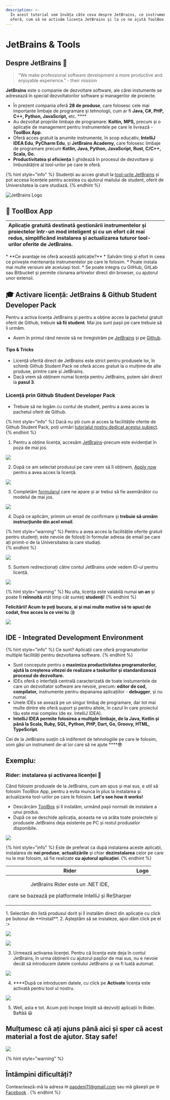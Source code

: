```yaml
---
description: >-
  În acest tutorial vom învăța câte ceva despre JetBrains, ce instrumente ne
  oferă, cum să ne activăm licența JetBrains și la ce ne ajută ToolBox App.
---
```


# JetBrains & Tools

## Despre JetBrains 🧐 

> "We make professional software development a more productive and enjoyable experience." - their mission

**JetBrains** este o companie de dezvoltare software, ale cărei instumente se adresează în special dezvoltatorilor software și managerilor de proiecte.

* În prezent compania oferă **28 de produse**, care folosesc cele mai importante limbaje de programare și tehnologii, cum ar fi **Java, C\#, PHP, C++, Python, JavaScript,** etc. ****
* Au dezvoltat propriile limbaje de programare: **Koltin,** **MPS,** precum și o aplicație de management pentru instrumentele pe care le livrează - **ToolBox App**.
* Oferă acces gratuit la anumite instrumente, în scop educativ, **IntelliJ IDEA Edu**, **PyCharm Edu**, și **JetBrains Academy,** care folosesc limbaje de programare precum **Kotlin, Java, Python, JavaScript, Rust, C/C++, Scala, Go.**
* **Productivitatea și eficiența** îi ghidează în procesul de dezvoltare și îmbunătățire al tool-urilor pe care le oferă. 

{% hint style="info" %}
Studenții au acces gratuit la [tool-urile JetBrains](https://www.jetbrains.com/products.html#) și pot accesa licențele pentru acestea cu ajutorul mailului de student, oferit de Universitatea la care studiază.
{% endhint %}

![JetBrains Logo](.gitbook/assets/jetbrains_logo_2016.svg)

## 🧰 ToolBox App

<table>
  <thead>
    <tr>
      <th style="text-align:left">Aplica&#x21B;ie gratuit&#x103; destinat&#x103; gestion&#x103;rii instrumentelor
        &#x219;i proiectelor &#xEE;ntr-un mod inteligent &#x219;i cu un efort c&#xE2;t
        mai redus, simplific&#xE2;nd instalarea &#x219;i actualizarea tuturor tool-urilor
        oferite de JetBrains.</th>
      <th style="text-align:right">
        <p></p>
        <p></p>
        <p>
          <img src=".gitbook/assets/logo-text.png" alt/>
        </p>
      </th>
    </tr>
  </thead>
  <tbody></tbody>
</table>* **Ce avantaje ne oferă această aplicație?**
  * Salvăm timp și efort în ceea ce privește mentenanța instrumentelor pe care le folosim. 
  * Poate instala mai multe versiuni ale aceluiași tool.
  * Se poate integra cu GitHub, GitLab sau Bitbucket și permite clonarea arhivelor direct din browser, cu ajutorul unor extensii.

## 🎓 Activare licență: JetBrains & Github Student Developer Pack 

Pentru a activa licența JetBrains și pentru a obține acces la pachetul gratuit oferit de Github, trebuie **să fii student**. Mai jos sunt pașii pe care trebuie să îi urmăm. 

* Avem în primul rând nevoie să ne înregistrăm pe [JetBrains](https://account.jetbrains.com/login) și pe [Github](https://github.com/join?source=header-home). 

#### **Tips & Tricks**

* Licență oferită direct de JetBrains este strict pentru produsele lor, în schimb Github Student Pack ne oferă acces gratuit la o mulțime de alte produse, printre care și JetBrains.  
* Dacă vrem să obținem numai licența pentru JetBrains, putem sări direct la **pasul 3**. 

### Licență prin Github Student Developer Pack 

* Trebuie să ne logăm cu contul de student, pentru a avea acces la pachetul oferit de Github.

{% hint style="info" %}
Dacă nu știi cum ai acces la facilitățile oferite de Github Student Pack, poți urmări [tutorialul nostru dedicat acestui subiect](docs/github-student-pack.md). 
{% endhint %}

1. Pentru a obține licența, accesăm [JetBrains](https://www.jetbrains.com/community/education/?authMethod=github#students)-precum este evidențiat în poza de mai jos.

![](.gitbook/assets/image%20%2827%29.png)

2. După ce am selectat produsul pe care vrem să îl obținem, [Apply now](https://www.jetbrains.com/shop/eform/students) pentru a avea acces la licență. 



![](.gitbook/assets/image%20%2826%29.png)

3.  Completăm [formularul](https://www.jetbrains.com/shop/eform/students) care ne apare și ar trebui să fie asemănător cu modelul de mai jos. 

![](.gitbook/assets/image%20%2814%29.png)

4.  După ce aplicăm, primim un email de confirmare și **trebuie să urmăm instrucțiunile din acel email**. 

{% hint style="warning" %}
Pentru a avea acces la facilitățile oferite gratuit pentru studenți, este nevoie de folosiți  în formular adresa de email pe care ați primit-o de la Universitatea la care studiați.  
{% endhint %}

![](.gitbook/assets/image%20%281%29.png)

5. Suntem redirecționați către contul JetBrains unde vedem ID-ul pentru licență. 

![](.gitbook/assets/image%20%2819%29.png)

{% hint style="warning" %}
Nu uita, licența este valabilă numai **un an** și poate fi **reînnoită** atât timp cât sunteţi **studenţi**!
{% endhint %}

**Felicitării! Acum te poți bucura, ai și mai multe motive să te apuci de codat, free acces la ce vrei tu :\)\)** 

![](.gitbook/assets/giphy3.gif)

## IDE - Integrated Development Environment 

{% hint style="info" %}
Ce sunt? Aplicații care oferă programatorilor multiple facilități pentru dezvoltarea software.
{% endhint %}

* Sunt concepute pentru a **maximiza productivitatea programatorilor, ajută la creșterea vitezei  de realizare a taskurilor și standardizează procesul de dezvoltare.**
* IDEs oferă o interfață centrală caracterizată de toate instumentele de care un dezvoltator software are nevoie, precum: **editor de cod, compilator,** instrumente pentru depanarea aplicațiilor - **debugger**, și nu numai. 
* Unele IDEs se axează pe un singur limbaj de programare, dar tot mai multe dintre ele oferă suport şi pentru altele, în cazul în care proiectul tău este mai complex \(de ex. IntelliJ IDEA\).
* **IntelliJ IDEA permite folosirea a multiple limbaje, de la Java, Kotlin și până la Scala, Ruby, SQL, Python, PHP, Dart, Go, Groovy, HTML, TypeScript.**

Cei de la JetBrains susțin că indiferent de tehnologiile pe care le folosim, vom găsi un instrument de-al lor care să ne ajute ****😎 

## Exemplu:

### Rider: instalarea și activarea licenței 🤯 

Când folosim produsele de la JetBrains, cum am spus și mai sus, e util să folosim ToolBox App, pentru a evita munca în plus la instalarea și actualizarea tool-urilor pe care le folosim. **Let's see how it works!** 

* Descărcăm [ToolBox](https://www.jetbrains.com/toolbox-app/) și îl instalăm, urmând pașii normali de instalare a unui produs.
* După ce se deschide aplicația, aceasta ne va arăta toate proiectele și produsele JetBrains deja existente pe PC și restul produselor disponibile.  

![](.gitbook/assets/image%20%2811%29.png)

{% hint style="info" %}
Este de preferat ca după instalarea aceste aplicații, instalarea de **noi produse**, **actualizările** și chiar **dezinstalarea** celor pe care nu le mai folosim, să fie realizate **cu ajutorul aplicației**. 
{% endhint %}

<table>
  <thead>
    <tr>
      <th style="text-align:center">Rider</th>
      <th style="text-align:center">Logo</th>
    </tr>
  </thead>
  <tbody>
    <tr>
      <td style="text-align:center">
        <p>JetBrains Rider este un .NET IDE,</p>
        <p>care se bazeaz&#x103; pe platformele IntelliJ &#x219;i ReSharper</p>
      </td>
      <td style="text-align:center">
        <p>
          <img src=".gitbook/assets/image (6).png" alt/>
        </p>
        <p></p>
      </td>
    </tr>
  </tbody>
</table>1. Selectăm din listă produsul dorit și îl instalăm direct din aplicație cu click pe butonul de **Install**. 
2. Așteptăm să se instaleze, apoi dăm click pe el :&gt;

![](.gitbook/assets/image%20%2818%29.png)

![](.gitbook/assets/image%20%2822%29.png)

3. Urmează activarea licenței. Pentru că licența este deja în contul JetBrains, în urma obținerii cu ajutorul pașilor de mai sus, nu e nevoie decât să introducem datele contului JetBrains și va fi luată automat. 

![](.gitbook/assets/image%20%2820%29.png)

4. ****După ce introducem datele, cu click pe **Activate** licența este activată pentru tool ul nostru.

![](.gitbook/assets/image%20%288%29.png)

5. Well, asta e tot. Acum poți începe liniștit să dezvolți aplicații în Rider. Baftăă 😃 

## Mulțumesc că ați ajuns până aici și sper că acest material a fost de ajutor. Stay safe!

![](.gitbook/assets/giphy2.gif)

{% hint style="warning" %}
## Întâmpini dificultăți?

Conteactează-mă la adresa ✉ papdeni11@gmail.com sau mă găsești pe 🌐 [Facebook](https://www.facebook.com/denisa.pap.9) .
{% endhint %}

